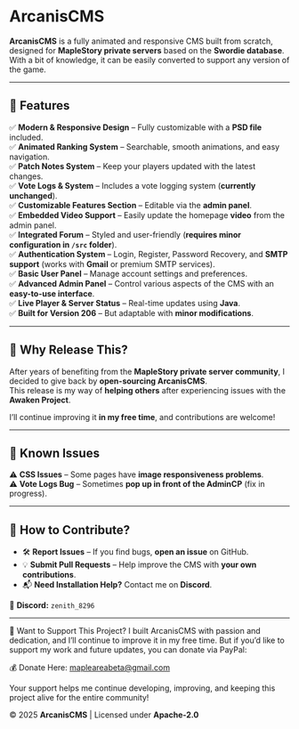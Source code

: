 # ArcanisCMS

**ArcanisCMS** is a fully animated and responsive CMS built from scratch, designed for **MapleStory private servers** based on the **Swordie database**. With a bit of knowledge, it can be easily converted to support any version of the game.

---

## 🌟 Features

✅ **Modern & Responsive Design** – Fully customizable with a **PSD file** included.  
✅ **Animated Ranking System** – Searchable, smooth animations, and easy navigation.  
✅ **Patch Notes System** – Keep your players updated with the latest changes.  
✅ **Vote Logs & System** – Includes a vote logging system (**currently unchanged**).  
✅ **Customizable Features Section** – Editable via the **admin panel**.  
✅ **Embedded Video Support** – Easily update the homepage **video** from the admin panel.  
✅ **Integrated Forum** – Styled and user-friendly (**requires minor configuration in `/src` folder**).  
✅ **Authentication System** – Login, Register, Password Recovery, and **SMTP support** (works with **Gmail** or premium SMTP services).  
✅ **Basic User Panel** – Manage account settings and preferences.  
✅ **Advanced Admin Panel** – Control various aspects of the CMS with an **easy-to-use interface**.  
✅ **Live Player & Server Status** – Real-time updates using **Java**.  
✅ **Built for Version 206** – But adaptable with **minor modifications**.

---

## 🎁 Why Release This?

After years of benefiting from the **MapleStory private server community**, I decided to give back by **open-sourcing ArcanisCMS**.  
This release is my way of **helping others** after experiencing issues with the **Awaken Project**.

I’ll continue improving it **in my free time**, and contributions are welcome!

---

## 🚀 Known Issues

⚠️ **CSS Issues** – Some pages have **image responsiveness problems**.  
⚠️ **Vote Logs Bug** – Sometimes **pop up in front of the AdminCP** (fix in progress).  

---

## 🔧 How to Contribute?

- 🛠 **Report Issues** – If you find bugs, **open an issue** on GitHub.  
- 💡 **Submit Pull Requests** – Help improve the CMS with **your own contributions**.  
- 📬 **Need Installation Help?** Contact me on **Discord**.

📌 **Discord:** `zenith_8296`

---
💙 Want to Support This Project?
I built ArcanisCMS with passion and dedication, and I’ll continue to improve it in my free time. But if you’d like to support my work and future updates, you can donate via PayPal:

💰 Donate Here: mapleareabeta@gmail.com

Your support helps me continue developing, improving, and keeping this project alive for the entire community!

© 2025 **ArcanisCMS** | Licensed under **Apache-2.0**
